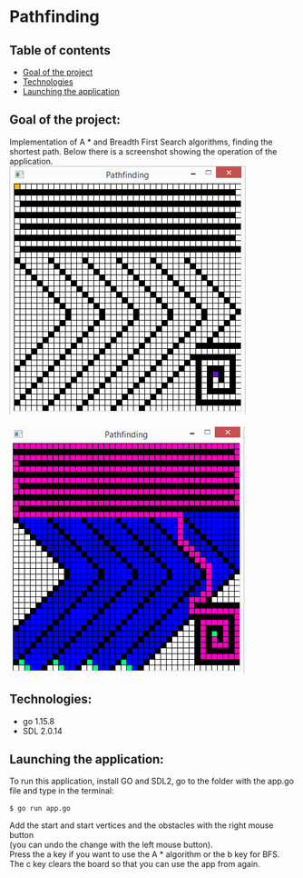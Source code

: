 # Pathfinding
## Table of contents
* [Goal of the project](#goal-of-the-project)
* [Technologies](#technologies)
* [Launching the application](#launching-the-application)
## Goal of the project:
Implementation of A * and Breadth First Search algorithms, finding the shortest path.
Below there is a screenshot showing the operation of the application.<br>
![State of the application before the algorithm was executed.](./Pathfinding/results/before.png) <br><br>
![State of the application after the algorithm was executed.](./Pathfinding/results/after.png)
## Technologies:
* go 1.15.8<br>
* SDL 2.0.14<br>
## Launching the application:
To run this application, install GO and SDL2, go to the folder with the app.go file and type in the terminal:<br>
```
$ go run app.go
```
Add the start and start vertices and the obstacles with the right mouse button<br>
(you can undo the change with the left mouse button).<br>
Press the a key if you want to use the A * algorithm or the b key for BFS.<br>
The c key clears the board so that you can use the app from again.
